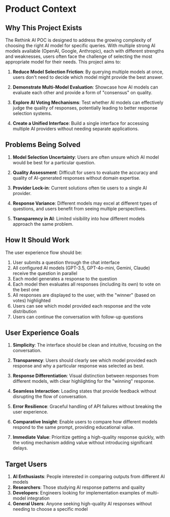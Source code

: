 # Product Context

## Why This Project Exists

The Rethink AI POC is designed to address the growing complexity of choosing the right AI model for specific queries. With multiple strong AI models available (OpenAI, Google, Anthropic), each with different strengths and weaknesses, users often face the challenge of selecting the most appropriate model for their needs. This project aims to:

1. **Reduce Model Selection Friction**: By querying multiple models at once, users don't need to decide which model might provide the best answer.

2. **Demonstrate Multi-Model Evaluation**: Showcase how AI models can evaluate each other and provide a form of "consensus" on quality.

3. **Explore AI Voting Mechanisms**: Test whether AI models can effectively judge the quality of responses, potentially leading to better response selection systems.

4. **Create a Unified Interface**: Build a single interface for accessing multiple AI providers without needing separate applications.

## Problems Being Solved

1. **Model Selection Uncertainty**: Users are often unsure which AI model would be best for a particular question.

2. **Quality Assessment**: Difficult for users to evaluate the accuracy and quality of AI-generated responses without domain expertise.

3. **Provider Lock-in**: Current solutions often tie users to a single AI provider.

4. **Response Variance**: Different models may excel at different types of questions, and users benefit from seeing multiple perspectives.

5. **Transparency in AI**: Limited visibility into how different models approach the same problem.

## How It Should Work

The user experience flow should be:

1. User submits a question through the chat interface
2. All configured AI models (GPT-3.5, GPT-4o-mini, Gemini, Claude) receive the question in parallel
3. Each model generates a response to the question
4. Each model then evaluates all responses (including its own) to vote on the best one
5. All responses are displayed to the user, with the "winner" (based on votes) highlighted
6. Users can see which model provided each response and the vote distribution
7. Users can continue the conversation with follow-up questions

## User Experience Goals

1. **Simplicity**: The interface should be clean and intuitive, focusing on the conversation.

2. **Transparency**: Users should clearly see which model provided each response and why a particular response was selected as best.

3. **Response Differentiation**: Visual distinction between responses from different models, with clear highlighting for the "winning" response.

4. **Seamless Interaction**: Loading states that provide feedback without disrupting the flow of conversation.

5. **Error Resilience**: Graceful handling of API failures without breaking the user experience.

6. **Comparative Insight**: Enable users to compare how different models respond to the same prompt, providing educational value.

7. **Immediate Value**: Prioritize getting a high-quality response quickly, with the voting mechanism adding value without introducing significant delays.

## Target Users

1. **AI Enthusiasts**: People interested in comparing outputs from different AI models
2. **Researchers**: Those studying AI response patterns and quality
3. **Developers**: Engineers looking for implementation examples of multi-model integration
4. **General Users**: Anyone seeking high-quality AI responses without needing to choose a specific model
